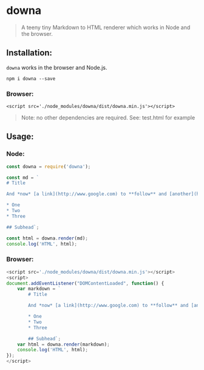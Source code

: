 # downa

> A teeny tiny Markdown to HTML renderer which works in Node and the browser.

## Installation:

`downa` works in the browser and Node.js.

`npm i downa --save`

### Browser:

`<script src='./node_modules/downa/dist/downa.min.js'></script>`

> Note: no other dependencies are required. See: test.html for example

## Usage:

### Node:

``` javascript
const downa = require('downa');

const md = `
# Title

And *now* [a link](http://www.google.com) to **follow** and [another](http://yahoo.com/).

* One
* Two
* Three

## Subhead`;

const html = downa.render(md);
console.log('HTML', html);
```

### Browser:

``` javascript
<script src='./node_modules/downa/dist/downa.min.js'></script>
<script>
document.addEventListener("DOMContentLoaded", function() {
    var markdown = `
        # Title

        And *now* [a link](http://www.google.com) to **follow** and [another](http://yahoo.com/).

        * One
        * Two
        * Three

        ## Subhead`;
    var html = downa.render(markdown);
    console.log('HTML', html);
});
</script>
```